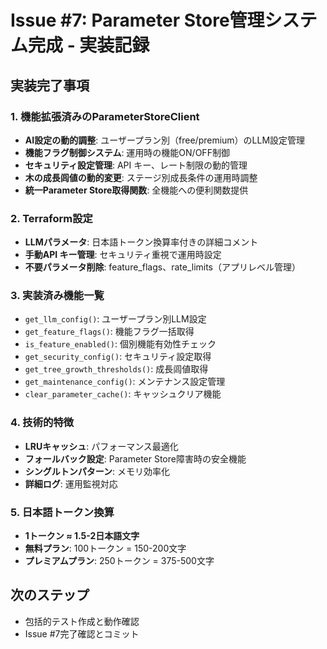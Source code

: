 # Issue #7: Parameter Store管理システム完成 - 実装記録

## 実装完了事項

### 1. 機能拡張済みのParameterStoreClient
- **AI設定の動的調整**: ユーザープラン別（free/premium）のLLM設定管理
- **機能フラグ制御システム**: 運用時の機能ON/OFF制御
- **セキュリティ設定管理**: API キー、レート制限の動的管理
- **木の成長闾値の動的変更**: ステージ別成長条件の運用時調整
- **統一Parameter Store取得関数**: 全機能への便利関数提供

### 2. Terraform設定
- **LLMパラメータ**: 日本語トークン換算率付きの詳細コメント
- **手動API キー管理**: セキュリティ重視で運用時設定
- **不要パラメータ削除**: feature_flags、rate_limits（アプリレベル管理）

### 3. 実装済み機能一覧
- `get_llm_config()`: ユーザープラン別LLM設定
- `get_feature_flags()`: 機能フラグ一括取得
- `is_feature_enabled()`: 個別機能有効性チェック
- `get_security_config()`: セキュリティ設定取得
- `get_tree_growth_thresholds()`: 成長闾値取得
- `get_maintenance_config()`: メンテナンス設定管理
- `clear_parameter_cache()`: キャッシュクリア機能

### 4. 技術的特徴
- **LRUキャッシュ**: パフォーマンス最適化
- **フォールバック設定**: Parameter Store障害時の安全機能
- **シングルトンパターン**: メモリ効率化
- **詳細ログ**: 運用監視対応

### 5. 日本語トークン換算
- **1トークン ≈ 1.5-2日本語文字**
- **無料プラン**: 100トークン = 150-200文字
- **プレミアムプラン**: 250トークン = 375-500文字

## 次のステップ
- 包括的テスト作成と動作確認
- Issue #7完了確認とコミット